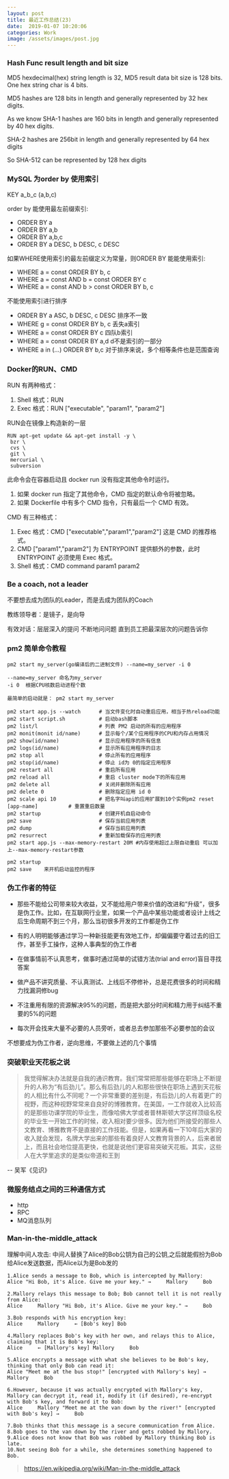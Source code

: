 ```yaml
---
layout: post
title: 最近工作总结(23)
date:  2019-01-07 10:20:06
categories: Work
image: /assets/images/post.jpg
---
```


### Hash Func result length and bit size

MD5 hexdecimal(hex) string length is 32, MD5 result data bit size is 128 bits. One hex string char is 4 bits.

MD5 hashes are 128 bits in length and generally represented by 32 hex digits.

As we know SHA-1 hashes are 160 bits in length and generally represented by 40 hex digits.

SHA-2 hashes are 256bit in length and generally represented by 64 hex digits

So SHA-512 can be represented by 128 hex digits

### MySQL 为order by 使用索引

KEY a_b_c (a,b,c)

order by 能使用最左前缀索引:
- ORDER BY a
- ORDER BY a,b
- ORDER BY a,b,c
- ORDER BY a DESC, b DESC, c DESC

如果WHERE使用索引的最左前缀定义为常量，则ORDER BY 能能使用索引:
- WHERE a = const ORDER BY b, c
- WHERE a = const AND b = const ORDER BY c
- WHERE a = const AND b > const ORDER BY b, c

不能使用索引进行排序
- ORDER BY a ASC, b DESC, c DESC 排序不一致
- WHERE g = const ORDER BY b, c 丢失a索引
- WHERE a = const ORDER BY c 四队b索引
- WHERE a = const ORDER BY a,d d不是索引的一部分
- WHERE a in (...) ORDER BY b,c 对于排序来说，多个相等条件也是范围查询

### Docker的RUN、CMD

RUN 有两种格式：
1. Shell 格式：RUN 
2. Exec 格式：RUN ["executable", "param1", "param2"] 

RUN会在镜像上构造新的一层

```
RUN apt-get update && apt-get install -y \  
 bzr \
 cvs \
 git \
 mercurial \
 subversion
```

此命令会在容器启动且 docker run 没有指定其他命令时运行。
1. 如果 docker run 指定了其他命令，CMD 指定的默认命令将被忽略。 
2. 如果 Dockerfile 中有多个 CMD 指令，只有最后一个 CMD 有效。 

CMD 有三种格式：
1. Exec 格式：CMD ["executable","param1","param2"] 这是 CMD 的推荐格式。 
2. CMD ["param1","param2"] 为 ENTRYPOINT 提供额外的参数，此时 ENTRYPOINT 必须使用 Exec 格式。 
3. Shell 格式：CMD command param1 param2  

### Be a coach, not a leader

不要想去成为团队的Leader，而是去成为团队的Coach

教练领导者：是镜子，是向导

有效对话：层层深入的提问 不断地问问题 直到员工把最深层次的问题告诉你

### pm2 简单命令教程

```
pm2 start my_server(go编译后的二进制文件) --name=my_server -i 0

--name=my_server 命名为my_server
-i 0  根据CPU核数启动进程个数

最简单的启动就是： pm2 start my_server

pm2 start app.js --watch      # 当文件变化时自动重启应用，相当于热reload功能
pm2 start script.sh           # 启动bash脚本
pm2 list/l                    # 列表 PM2 启动的所有的应用程序
pm2 monit(monit id/name)      # 显示每个/某个应用程序的CPU和内存占用情况
pm2 show(id/name)             # 显示应用程序的所有信息
pm2 logs(id/name)             # 显示所有应用程序的日志
pm2 stop all                  # 停止所有的应用程序
pm2 stop(id/name)             # 停止 id为 0的指定应用程序
pm2 restart all               # 重启所有应用
pm2 reload all                # 重启 cluster mode下的所有应用
pm2 delete all                # 关闭并删除所有应用
pm2 delete 0                  # 删除指定应用 id 0
pm2 scale api 10              # 把名字叫api的应用扩展到10个实例pm2 reset [app-name]          # 重置重启数量
pm2 startup                   # 创建开机自启动命令
pm2 save                      # 保存当前应用列表
pm2 dump                      # 保存当前应用列表
pm2 resurrect                 # 重新加载保存的应用列表
pm2 start app.js --max-memory-restart 20M #内存使用超过上限自动重启 可以加上--max-memory-restart参数

pm2 startup
pm2 save    来开机启动监控的程序
```

### 伪工作者的特征

- 那些不能给公司带来较大收益，又不能给用户带来价值的改进和“升级”，很多是伪工作。比如，在互联网行业里，如果一个产品中某些功能或者设计上线之后生命周期不到三个月，那么当初很多开发的工作都是伪工作

- 有的人明明能够通过学习一种新技能更有效地工作，却偏偏要守着过去的旧工作，甚至手工操作，这种人事典型的伪工作者

- 在做事情前不认真思考，做事时通过简单的试错方法(trial and error)盲目寻找答案

- 做产品不讲究质量、不认真测试、上线后不停修补，总是花费很多的时间和精力找漏洞修bug

- 不注重用有限的资源解决95%的问题，而是把大部分时间和精力用于纠结不重要的5%的问题

- 每次开会找来大量不必要的人员旁听，或者总去参加那些不必要参加的会议

不想要成为伪工作者，逆向思维，不要做上述的几个事情

### 突破职业天花板之说

>我觉得解决办法就是自我的通识教育。我们常常把那些能够在职场上不断提升的人称为“有后劲儿”。那么有后劲儿的人和那些很快在职场上遇到天花板的人相比有什么不同呢？一个非常重要的差别是，有后劲儿的人有着更广的视野，而这种视野常常来自良好的博雅教育。在美国，一工作就收入比较高的是那些功课学院的毕业生，而像哈佛大学或者普林斯顿大学这样顶级名校的毕业生一开始工作的时候，收入相对要少很多。因为他们所接受的那些人文教育、博雅教育不是直接的工作技能。但是，如果再看一下10年后大家的收入就会发现，名牌大学出来的那些有着良好人文教育背景的人，后来者居上，而且社会地位提高更快，也就是说他们更容易突破天花板。其实，这些人在大学里追求的是类似帝道和王到

-- 吴军《见识》


### 微服务结点之间的三种通信方式
- http
- RPC  
- MQ消息队列

### Man-in-the-middle_attack

理解中间人攻击: 中间人替换了Alice的Bob公钥为自己的公钥,之后就能假扮为Bob给Alice发送数据，而Alice以为是Bob发的

```
1.Alice sends a message to Bob, which is intercepted by Mallory:
Alice "Hi Bob, it's Alice. Give me your key." →     Mallory     Bob

2.Mallory relays this message to Bob; Bob cannot tell it is not really from Alice:
Alice     Mallory "Hi Bob, it's Alice. Give me your key." →     Bob

3.Bob responds with his encryption key:
Alice     Mallory     ← [Bob's key] Bob

4.Mallory replaces Bob's key with her own, and relays this to Alice, claiming that it is Bob's key:
Alice     ← [Mallory's key] Mallory     Bob

5.Alice encrypts a message with what she believes to be Bob's key, thinking that only Bob can read it:
Alice "Meet me at the bus stop!" [encrypted with Mallory's key] →     Mallory     Bob

6.However, because it was actually encrypted with Mallory's key, Mallory can decrypt it, read it, modify it (if desired), re-encrypt with Bob's key, and forward it to Bob:
Alice     Mallory "Meet me at the van down by the river!" [encrypted with Bob's key] →     Bob

7.Bob thinks that this message is a secure communication from Alice.
8.Bob goes to the van down by the river and gets robbed by Mallory.
9.Alice does not know that Bob was robbed by Mallory thinking Bob is late.
10.Not seeing Bob for a while, she determines something happened to Bob.
```
>https://en.wikipedia.org/wiki/Man-in-the-middle_attack
